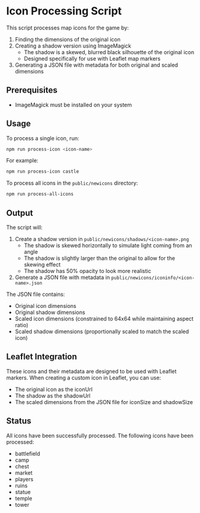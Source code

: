 # Icon Processing Script

This script processes map icons for the game by:
1. Finding the dimensions of the original icon
2. Creating a shadow version using ImageMagick
   - The shadow is a skewed, blurred black silhouette of the original icon
   - Designed specifically for use with Leaflet map markers
3. Generating a JSON file with metadata for both original and scaled dimensions

## Prerequisites

- ImageMagick must be installed on your system

## Usage

To process a single icon, run:

```bash
npm run process-icon <icon-name>
```

For example:
```bash
npm run process-icon castle
```

To process all icons in the `public/newicons` directory:

```bash
npm run process-all-icons
```

## Output

The script will:
1. Create a shadow version in `public/newicons/shadows/<icon-name>.png`
   - The shadow is skewed horizontally to simulate light coming from an angle
   - The shadow is slightly larger than the original to allow for the skewing effect
   - The shadow has 50% opacity to look more realistic
2. Generate a JSON file with metadata in `public/newicons/iconinfo/<icon-name>.json`

The JSON file contains:
- Original icon dimensions
- Original shadow dimensions
- Scaled icon dimensions (constrained to 64x64 while maintaining aspect ratio)
- Scaled shadow dimensions (proportionally scaled to match the scaled icon)

## Leaflet Integration

These icons and their metadata are designed to be used with Leaflet markers. When creating a custom icon in Leaflet, you can use:
- The original icon as the iconUrl
- The shadow as the shadowUrl
- The scaled dimensions from the JSON file for iconSize and shadowSize

## Status

All icons have been successfully processed. The following icons have been processed:
- battlefield
- camp
- chest
- market
- players
- ruins
- statue
- temple
- tower 